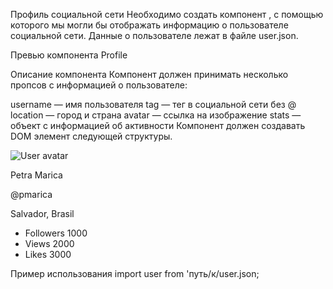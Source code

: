 Профиль социальной сети Необходимо создать компонент <Profile>, с помощью
которого мы могли бы отображать информацию о пользователе социальной сети.
Данные о пользователе лежат в файле user.json.

Превью компонента Profile

Описание компонента <Profile> Компонент должен принимать несколько пропсов с
информацией о пользователе:

username — имя пользователя tag — тег в социальной сети без @ location — город и
страна avatar — ссылка на изображение stats — объект с информацией об активности
Компонент должен создавать DOM элемент следующей структуры.

<div class="profile">
  <div class="description">
    <img
      src="https://cdn-icons-png.flaticon.com/512/1077/1077012.png"
      alt="User avatar"
      class="avatar"
    />
    <p class="name">Petra Marica</p>
    <p class="tag">@pmarica</p>
    <p class="location">Salvador, Brasil</p>
  </div>

  <ul class="stats">
    <li>
      <span class="label">Followers</span>
      <span class="quantity">1000</span>
    </li>
    <li>
      <span class="label">Views</span>
      <span class="quantity">2000</span>
    </li>
    <li>
      <span class="label">Likes</span>
      <span class="quantity">3000</span>
    </li>
  </ul>
</div>
Пример использования
import user from 'путь/к/user.json;

<Profile
  username={user.username}
  tag={user.tag}
  location={user.location}
  avatar={user.avatar}
  stats={user.stats}
/>
